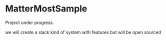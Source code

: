 # MatterMostSample

Project under progress. 

we will create a slack kind of system with features but will be open sourced
